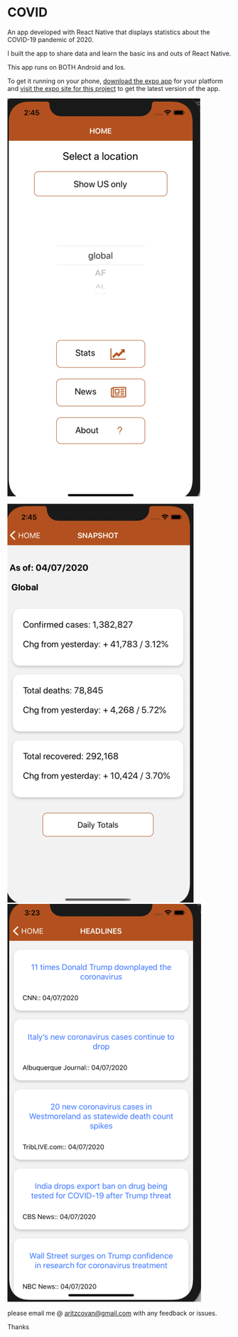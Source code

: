 # COVID

An app developed with React Native that displays statistics about the COVID-19 pandemic of 2020.

I built the app to share data and learn the basic ins and outs of React Native.

This app runs on BOTH Android and Ios.

To get it running on your phone, [download the expo app](https://expo.io) for your platform and [visit the expo site for this project](https://expo.io/@aritzcovan/COVIDTracker) to get the latest version of the app.

![Home](./assets/homescreen.png?raw=true)

![SnapShot](./assets/snapshotScreen.png?raw=true)
![SnapShot](./assets/NewsScreen.png?raw=true)

please email me @ aritzcovan@gmail.com with any feedback or issues.

Thanks
